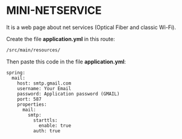 # MINI-NETSERVICE

It is a web page about net services (Optical Fiber and classic Wi-Fi).

Create the file **application.yml** in this route:
```txt 
/src/main/resources/
```
Then paste this code in the file **application.yml**:

```YML
spring:
  mail:
    host: smtp.gmail.com
    username: Your Email
    password: Application password (GMAIL)
    port: 587
    properties:
      mail:
        smtp:
          starttls:
            enable: true
          auth: true
```
